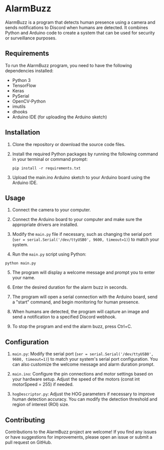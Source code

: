 # AlarmBuzz

AlarmBuzz is a program that detects human presence using a camera and sends notifications to Discord when humans are detected. It combines Python and Arduino code to create a system that can be used for security or surveillance purposes.

## Requirements

To run the AlarmBuzz program, you need to have the following dependencies installed:

- Python 3
- TensorFlow
- Keras
- PySerial
- OpenCV-Python
- imutils
- dhooks
- Arduino IDE (for uploading the Arduino sketch)

## Installation

1. Clone the repository or download the source code files.

2. Install the required Python packages by running the following command in your terminal or command prompt:

   ```shell
   pip install -r requirements.txt
   ```

3. Upload the main.ino Arduino sketch to your Arduino board using the Arduino IDE.

## Usage

1. Connect the camera to your computer.

2. Connect the Arduino board to your computer and make sure the appropriate drivers are installed.

3. Modify the `main.py` file if necessary, such as changing the serial port (`ser = serial.Serial('/dev/ttyUSB0', 9600, timeout=1)`) to match your system.

4. Run the `main.py` script using Python:

```shell
python main.py
```

5. The program will display a welcome message and prompt you to enter your name.

6. Enter the desired duration for the alarm buzz in seconds.

7. The program will open a serial connection with the Arduino board, send a "start" command, and begin monitoring for human presence.

8. When humans are detected, the program will capture an image and send a notification to a specified Discord webhook.

9. To stop the program and end the alarm buzz, press Ctrl+C.

## Configuration

1. `main.py`: Modify the serial port (`ser = serial.Serial('/dev/ttyUSB0', 9600, timeout=1)`) to match your system's serial port configuration. You can also customize the welcome message and alarm duration prompt.

2. `main.ino`: Configure the pin connections and motor settings based on your hardware setup. Adjust the speed of the motors (const int motorSpeed = 255) if needed.

3. `hogDescriptor.py`: Adjust the HOG parameters if necessary to improve human detection accuracy. You can modify the detection threshold and region of interest (ROI) size.

## Contributing

Contributions to the AlarmBuzz project are welcome! If you find any issues or have suggestions for improvements, please open an issue or submit a pull request on GitHub.

